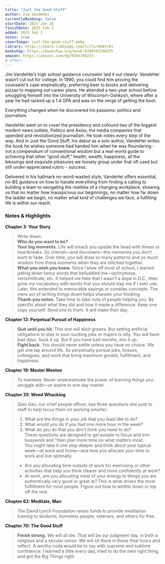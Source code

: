 ```yaml
---
title: "Just the Good Stuff"
author: Jim VandeHei
currentlyReading: false
startDate: 2025 Jan 26
finishDate: 2025 Feb 1
added: 2025 Feb 1
notes: true
coverImage: just-the-good-stuff.webp
library: https://share.libbyapp.com/title/9991701
bookshop: https://bookshop.org/book/9780593796375
amazon: https://amazon.com/dp/0593796373
# other: 
---
```


Jim VandeHei’s high school guidance counselor laid it out clearly: VandeHei wasn’t cut out for college. In 1990, you could find him proving the counselor’s case emphatically, preferring beer to books and delivering pizzas to mapping out career plans. He attended a two-year school before smuggling himself into the University of Wisconsin-Oshkosh, where after a year he had racked up a 1.4 GPA and was on the verge of getting the boot.  

Everything changed when he discovered his passions: politics and journalism.  

VandeHei went on to cover the presidency and cofound two of the biggest modern news outlets, Politico and Axios, the media companies that upended and revolutionized journalism. He took notes every step of the way. And in Just the Good Stuff, his debut as a solo author, VandeHei writes the book he wishes someone had handed him when he was floundering - not a compendium of conventional wisdom but a real-world guide to achieving that other “good stuff,” health, wealth, happiness, all the blessings and exquisite pleasures we loosely group under that oft used but still under-appreciated rubric - success.  

Delivered in his hallmark no-word-wasted style, VandeHei offers essential, no-BS guidance on how to handle everything from finding a calling to building a team to navigating the realities of a changing workplace, showing us that no matter how inauspicious our beginnings, no matter how far down the ladder we begin, no matter what kind of challenges we face, a fulfilling life is within our reach.  

### Notes & Highlights
**Chapter 3: Your Story**
> Write down:  
> **Who do you want to be?**  
> **Your big moments.** Life will smack you upside the head with illness or heartbreaks. So cherish—and document—the memories you don’t want to fade. Over time, you will draw so many patterns and so much wisdom from these moments when they are stitched together.  
> **What you wish you knew.** Since I blew off most of school, I started jotting down fancy words that befuddled me—lachrymose, verisimilitude, etc. It helped me fake that I wasn’t a dope in D.C., then grow my vocabulary with words that you should slap me if I ever use. Later, this extended to memorable sayings or complex concepts. The mere act of writing things down helps sharpen your thinking.  
> **Thank-you notes.** Take time to take note of people helping you. Be specific about what they did and how it made a difference. Keep one copy yourself. Send one to them. It will make their day.  

**Chapter 13: Perpetual Pursuit of Happiness**  
> **Quit until you hit.** This one will elicit groans. But setting artificial obligations to stay in soul-sucking jobs or majors is silly. You will have bad days. Suck it up. But if you have bad months, mix it up.  
> **Fight back.** You should never settle unless you have no choice. We get one lap around life. So perpetually pursue jobs, bosses, colleagues, and work that bring maximum growth, fulfillment, and happiness.  

**Chapter 19: Master Mentee**  
>  To mentees: Never underestimate the power of learning things you struggle with—or aspire to one day master.  

**Chapter 35: Weed Whacking**  
> Qian Gao, our chief people officer, has three questions she puts to staff to help focus them on working smarter:  
> 1. What are the things in your job that you least like to do?  
> 2. What would you do if you had one more hour in the week?  
> 3. What do you do that you don’t think you need to do?  
> These questions are designed to get people to focus and trim busywork and "then plan more time on what matters most.  
> You might take it one step deeper and think about your typical week—at work and home—and how you allocate your time to work and live optimally.  
> - Are you allocating time outside of work for exercising or other activities that help you think clearer and more confidently at work?  
> - At work, are you allocating most of your energy to things you are authentically very good or great at? This is what drives the most fulfillment for most people. Figure out how to whittle down or lop off the rest.  

**Chapter 62: Meditate, Man**  
> The David Lynch Foundation raises funds to provide meditation training to students, homeless people, veterans, and others for free.  

**Chapter 70: The Good Stuff**  
> **Finish strong.** We will all die. That will be our judgment day, in both a religious and a secular sense. We will sit there in those final hours and reflect. A worthy coda would be to say with supreme and sublime confidence: I learned a little every day, tried to do the next right thing, and got the Big Things right.  